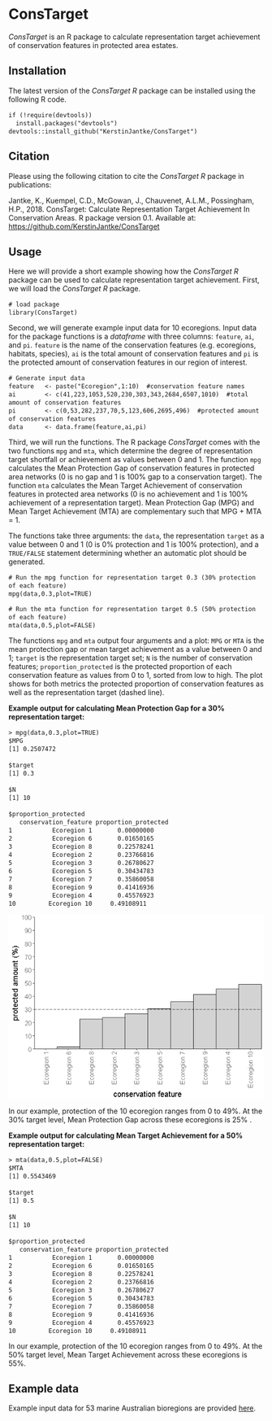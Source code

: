 # ConsTarget
_ConsTarget_ is an R package to calculate representation target achievement of conservation features in protected area estates.


## Installation

The latest version of the _ConsTarget R_  package can be installed using the following R code.

```{r}
if (!require(devtools))
  install.packages("devtools")
devtools::install_github("KerstinJantke/ConsTarget")
```

## Citation

Please using the following citation to cite the _ConsTarget R_ package in publications:

Jantke, K., Kuempel, C.D., McGowan, J., Chauvenet, A.L.M., Possingham, H.P., 2018. ConsTarget: Calculate Representation Target Achievement In Conservation Areas. R package version 0.1. Available at: https://github.com/KerstinJantke/ConsTarget


## Usage

Here we will provide a short example showing how the _ConsTarget R_ package can be used to calculate representation target achievement. First, we will load the _ConsTarget R_ package.

```{r}
# load package
library(ConsTarget)
```
Second, we will generate example input data for 10 ecoregions. Input data for the package functions is a _dataframe_ with three columns: `feature`, `ai`, and `pi`. `feature` is the name of the conservation features (e.g. ecoregions, habitats, species), `ai` is the total amount of conservation features and `pi` is the protected amount of conservation features in our region of interest. 


```{r}
# Generate input data
feature   <- paste("Ecoregion",1:10)  #conservation feature names
ai        <- c(41,223,1053,520,230,303,343,2684,6507,1010)  #total amount of conservation features
pi        <- c(0,53,282,237,70,5,123,606,2695,496)  #protected amount of conservation features
data      <- data.frame(feature,ai,pi)  
```

Third, we will run the functions. The R package _ConsTarget_ comes with the two functions `mpg` and `mta`, which determine the degree of representation target shortfall or achievement as values between 0 and 1. The function `mpg` calculates the Mean Protection Gap of conservation features in protected area networks (0 is no gap and 1 is 100% gap to a conservation target). The function `mta` calculates the Mean Target Achievement of conservation features in protected area networks (0 is no achievement and 1 is 100% achievement of a representation target). Mean Protection Gap (MPG) and Mean Target Achievement (MTA) are complementary such that MPG + MTA = 1. 

The functions take three arguments: the `data`, the representation `target` as a value between 0 and 1 (0 is 0% protection and 1 is 100% protection), and a `TRUE/FALSE` statement determining whether an automatic plot should be generated. 

```{r}
# Run the mpg function for representation target 0.3 (30% protection of each feature)		          
mpg(data,0.3,plot=TRUE)
```

```{r}
# Run the mta function for representation target 0.5 (50% protection of each feature)
mta(data,0.5,plot=FALSE)
```

The functions `mpg` and `mta` output four arguments and a plot: `MPG` or `MTA` is the mean protection gap or mean target achievement as a value between 0 and 1; `target` is the representation target set; `N` is the number of conservation features; `proportion_protected` is the protected proportion of each conservation feature as values from 0 to 1, sorted from low to high. The plot shows for both metrics the protected proportion of conservation features as well as the representation target (dashed line). 

__Example output for calculating Mean Protection Gap for a 30% representation target:__

```{r}
> mpg(data,0.3,plot=TRUE)
$MPG
[1] 0.2507472

$target
[1] 0.3

$N
[1] 10

$proportion_protected
   conservation_feature proportion_protected
1           Ecoregion 1       0.00000000
2           Ecoregion 6       0.01650165
3           Ecoregion 8       0.22578241
4           Ecoregion 2       0.23766816
5           Ecoregion 3       0.26780627
6           Ecoregion 5       0.30434783
7           Ecoregion 7       0.35860058
8           Ecoregion 9       0.41416936
9           Ecoregion 4       0.45576923
10         Ecoregion 10     0.49108911
```

<img src="man/figures/README-plot.png" width="666" style="display: block; margin: auto;" />


In our example, protection of the 10 ecoregion ranges from 0 to 49%. At the 30% target level, Mean Protection Gap across these ecoregions is 25% .   


__Example output for calculating Mean Target Achievement for a 50% representation target:__

```{r}
> mta(data,0.5,plot=FALSE)
$MTA
[1] 0.5543469

$target
[1] 0.5

$N
[1] 10

$proportion_protected
   conservation_feature proportion_protected
1           Ecoregion 1       0.00000000
2           Ecoregion 6       0.01650165
3           Ecoregion 8       0.22578241
4           Ecoregion 2       0.23766816
5           Ecoregion 3       0.26780627
6           Ecoregion 5       0.30434783
7           Ecoregion 7       0.35860058
8           Ecoregion 9       0.41416936
9           Ecoregion 4       0.45576923
10         Ecoregion 10     0.49108911
```
In our example, protection of the 10 ecoregion ranges from 0 to 49%. At the 50% target level, Mean Target Achievement across these ecoregions is 55%. 

## Example data

Example input data for 53 marine Australian bioregions are provided [here]( https://github.com/KerstinJantke/ConsTarget/tree/master/case_study_data_Australian_marine_regions).
